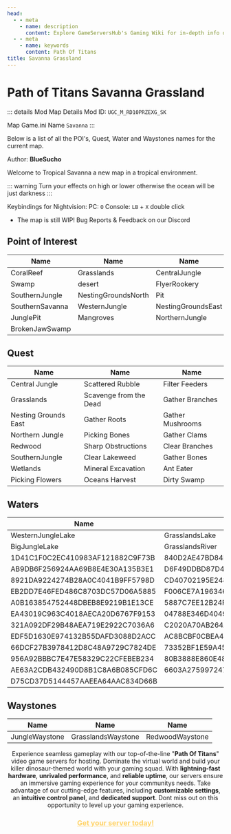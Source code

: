 ```yaml
---
head:
  - - meta
    - name: description
      content: Explore GameServersHub's Gaming Wiki for in-depth info on Path of Titans. Find details on gameplay, features, and updates for the ultimate dino MMO adventure! 
  - - meta
    - name: keywords
      content: Path Of Titans
title: Savanna Grassland
---
```


# Path of Titans Savanna Grassland

::: details Mod Map Details
Mod ID: `UGC_M_RD10PRZEXG_SK`

Map Game.ini Name `Savanna`
:::

Below is a list of all the POI's, Quest, Water and Waystones names for the current map.

Author: **BlueSucho**

Welcome to Tropical Savanna a new map in a tropical environment.

::: warning
Turn your effects on high or lower otherwise the ocean will be just darkness
:::

Keybindings for Nightvision:
PC: `O`
Console: `LB` + `X` double click

- The map is still WIP!
  Bug Reports & Feedback on our Discord

## Point of Interest

| Name            | Name                | Name               |
| --------------- | ------------------- | ------------------ |
| CoralReef       | Grasslands          | CentralJungle      |
| Swamp           | desert              | FlyerRookery       |
| SouthernJungle  | NestingGroundsNorth | Pit                |
| SouthernSavanna | WesternJungle       | NestingGroundsEast |
| JunglePit       | Mangroves           | NorthernJungle     |
| BrokenJawSwamp  |

## Quest

| Name                 | Name                   | Name             |
| -------------------- | ---------------------- | ---------------- |
| Central Jungle       | Scattered Rubble       | Filter Feeders   |
| Grasslands           | Scavenge from the Dead | Gather Branches  |
| Nesting Grounds East | Gather Roots           | Gather Mushrooms |
| Northern Jungle      | Picking Bones          | Gather Clams     |
| Redwood              | Sharp Obstructions     | Clear Branches   |
| SouthernJungle       | Clear Lakeweed         | Gather Bones     |
| Wetlands             | Mineral Excavation     | Ant Eater        |
| Picking Flowers      | Oceans Harvest         | Dirty Swamp      |

## Waters

| Name                             | Name                             | Name       |
| -------------------------------- | -------------------------------- | ---------- |
| WesternJungleLake                | GrasslandsLake                   | DesertLake |
| BigJungleLake                    | GrasslandsRiver                  |
| 1D41C1F0C2EC410983AF121882C9F73B | 840D2AE47BD84D17ACE16C40D64E3E85 |
| AB9DB6F256924AA69B8E4E30A135B3E1 | D6F49DDBD87D4B53AAD5D3DFB02E5885 |
| 8921DA9224274B28A0C4041B9FF5798D | CD40702195E24843AE56521AAAD2550E |
| EB2DD7E46FED486C8703DC57D06A5885 | F006CE7A196346169A4295397435EFDE |
| A0B163854752448DBEB8E9219B1E13CE | 5887C7EE12B24FA7B5DF90F945B7A07D |
| EA43019C963C4018AECA20D6767F9153 | 04788E346D4049C8A1438B6B9559C055 |
| 321A092DF29B48AEA719E2922C7036A6 | C2020A70AB264A79A240A66958F90E88 |
| EDF5D1630E974132B55DAFD3088D2ACC | AC8BCBF0CBEA4F99A3C5D8F1327696C1 |
| 66DCF27B3978412D8C48A9729C7824DE | 73352BF1E59A452E88BEBE116EB9B271 |
| 956A92BBBC7E47E58329C22CFEBEB234 | 80B3888E860E48DC9A7920BEE5D971C7 |
| AE63A2CDB432490D8B1C8A6B085CFD6C | 6603A27599724713ADCA170810BE5563 |
| D75CD37D5144457AAEEA64AAC834D66B |

## Waystones

| Name           | Name               | Name            |
| -------------- | ------------------ | --------------- |
| JungleWaystone | GrasslandsWaystone | RedwoodWaystone |

<p style="text-align: center;"><span data-preserver-spaces="true">Experience seamless gameplay with our top-of-the-line "</span><strong><span data-preserver-spaces="true">Path Of Titans</span></strong><span data-preserver-spaces="true">" video game servers for hosting. Dominate the virtual world and build your killer dinosaur-themed world with your gaming squad. </span><span data-preserver-spaces="true">With </span><strong><span data-preserver-spaces="true">lightning-fast hardware</span></strong><span data-preserver-spaces="true">, </span><strong><span data-preserver-spaces="true">unrivaled performance</span></strong><span data-preserver-spaces="true">, and </span><strong><span data-preserver-spaces="true">reliable uptime</span></strong><span data-preserver-spaces="true">, our servers ensure an immersive gaming experience for your communitys needs. </span><span data-preserver-spaces="true">Take advantage of our cutting-edge features, including </span><strong><span data-preserver-spaces="true">customizable settings</span></strong><span data-preserver-spaces="true">, an </span><strong><span data-preserver-spaces="true">intuitive control panel</span></strong><span data-preserver-spaces="true">, and </span><strong><span data-preserver-spaces="true">dedicated support</span></strong><span data-preserver-spaces="true">. Dont miss out on this opportunity to level up your gaming experience.</span></p>
<h3 style="text-align: center;"><span style="color: #ffd369;"><a style="color: #ffd369;" href="https://gameservershub.com/hosting/path-of-titans/"><strong>Get your server today!</strong></a></span></h3>